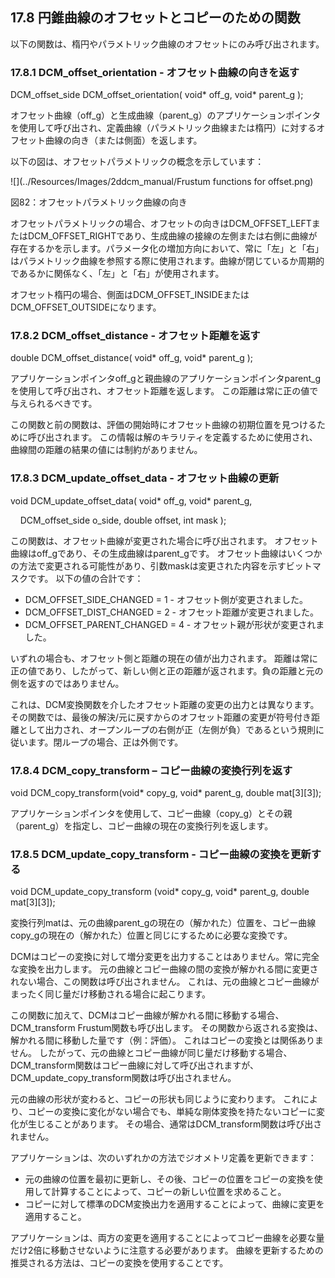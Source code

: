 ## 17.8 円錐曲線のオフセットとコピーのための関数

以下の関数は、楕円やパラメトリック曲線のオフセットにのみ呼び出されます。

### 17.8.1 DCM\_offset\_orientation - オフセット曲線の向きを返す

DCM\_offset\_side DCM\_offset\_orientation( void\* off\_g, void\* parent\_g );

オフセット曲線（off\_g）と生成曲線（parent\_g）のアプリケーションポインタを使用して呼び出され、定義曲線（パラメトリック曲線または楕円）に対するオフセット曲線の向き（または側面）を返します。

以下の図は、オフセットパラメトリックの概念を示しています：

![](../Resources/Images/2ddcm_manual/Frustum functions for offset.png)

図82：オフセットパラメトリック曲線の向き

オフセットパラメトリックの場合、オフセットの向きはDCM\_OFFSET\_LEFTまたはDCM\_OFFSET\_RIGHTであり、生成曲線の接線の左側または右側に曲線が存在するかを示します。パラメータ化の増加方向において、常に「左」と「右」はパラメトリック曲線を参照する際に使用されます。曲線が閉じているか周期的であるかに関係なく、「左」と「右」が使用されます。

オフセット楕円の場合、側面はDCM\_OFFSET\_INSIDEまたはDCM\_OFFSET\_OUTSIDEになります。

### 17.8.2 DCM\_offset\_distance - オフセット距離を返す

double DCM\_offset\_distance( void\* off\_g, void\* parent\_g );

アプリケーションポインタoff\_gと親曲線のアプリケーションポインタparent\_gを使用して呼び出され、オフセット距離を返します。
この距離は常に正の値で与えられるべきです。

この関数と前の関数は、評価の開始時にオフセット曲線の初期位置を見つけるために呼び出されます。
この情報は解のキラリティを定義するために使用され、曲線間の距離の結果の値には制約がありません。

### 17.8.3 DCM\_update\_offset\_data - オフセット曲線の更新

void DCM\_update\_offset\_data( void\* off\_g, void\* parent\_g,

     DCM\_offset\_side o\_side, double offset, int mask );

この関数は、オフセット曲線が変更された場合に呼び出されます。
オフセット曲線はoff\_gであり、その生成曲線はparent\_gです。
オフセット曲線はいくつかの方法で変更される可能性があり、引数maskは変更された内容を示すビットマスクです。
以下の値の合計です：

- DCM\_OFFSET\_SIDE\_CHANGED = 1 - オフセット側が変更されました。
- DCM\_OFFSET\_DIST\_CHANGED = 2 - オフセット距離が変更されました。
- DCM\_OFFSET\_PARENT\_CHANGED = 4 - オフセット親が形状が変更されました。

いずれの場合も、オフセット側と距離の現在の値が出力されます。
距離は常に正の値であり、したがって、新しい側と正の距離が返されます。負の距離と元の側を返すのではありません。

これは、DCM変換関数を介したオフセット距離の変更の出力とは異なります。
その関数では、最後の解決/元に戻すからのオフセット距離の変更が符号付き距離として出力され、オープンループの右側が正（左側が負）であるという規則に従います。閉ループの場合、正は外側です。

### 17.8.4 DCM\_copy\_transform – コピー曲線の変換行列を返す

void DCM\_copy\_transform(void\* copy\_g, void\* parent\_g, double mat\[3\]\[3\]);

アプリケーションポインタを使用して、コピー曲線（copy\_g）とその親（parent\_g）を指定し、コピー曲線の現在の変換行列を返します。

### 17.8.5 DCM\_update\_copy\_transform - コピー曲線の変換を更新する

void DCM\_update\_copy\_transform (void\* copy\_g, void\* parent\_g, double mat\[3\]\[3\]);

変換行列matは、元の曲線parent\_gの現在の（解かれた）位置を、コピー曲線copy\_gの現在の（解かれた）位置と同じにするために必要な変換です。

DCMはコピーの変換に対して増分変更を出力することはありません。常に完全な変換を出力します。
元の曲線とコピー曲線の間の変換が解かれる間に変更されない場合、この関数は呼び出されません。
これは、元の曲線とコピー曲線がまったく同じ量だけ移動される場合に起こります。

この関数に加えて、DCMはコピー曲線が解かれる間に移動する場合、DCM\_transform Frustum関数も呼び出します。
その関数から返される変換は、解かれる間に移動した量です（例：評価）。
これはコピーの変換とは関係ありません。
したがって、元の曲線とコピー曲線が同じ量だけ移動する場合、DCM\_transform関数はコピー曲線に対して呼び出されますが、DCM\_update\_copy\_transform関数は呼び出されません。

元の曲線の形状が変わると、コピーの形状も同じように変わります。
これにより、コピーの変換に変化がない場合でも、単純な剛体変換を持たないコピーに変化が生じることがあります。
その場合、通常はDCM\_transform関数は呼び出されません。

アプリケーションは、次のいずれかの方法でジオメトリ定義を更新できます：

- 元の曲線の位置を最初に更新し、その後、コピーの位置をコピーの変換を使用して計算することによって、コピーの新しい位置を求めること。
- コピーに対して標準のDCM変換出力を適用することによって、曲線に変更を適用すること。

アプリケーションは、両方の変更を適用することによってコピー曲線を必要な量だけ2倍に移動させないように注意する必要があります。
曲線を更新するための推奨される方法は、コピーの変換を使用することです。
